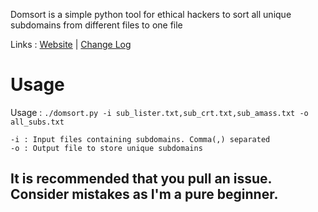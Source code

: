 Domsort is a simple python tool for ethical hackers to sort all unique subdomains from different files to one file

Links : [Website](https://aashakil50.github.io/domsort/) | [Change Log](https://github.com/AAShakil50/domsort/blob/main/CHANGELOG.md)


# Usage

Usage : `./domsort.py -i sub_lister.txt,sub_crt.txt,sub_amass.txt -o all_subs.txt`

    -i : Input files containing subdomains. Comma(,) separated
    -o : Output file to store unique subdomains
    
## It is recommended that you pull an issue. Consider mistakes as I'm a pure beginner.
